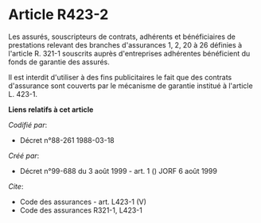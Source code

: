 # Article R423-2

Les assurés, souscripteurs de contrats, adhérents et bénéficiaires de prestations relevant des branches d'assurances 1, 2, 20
à 26 définies à l'article R. 321-1 souscrits auprès d'entreprises adhérentes bénéficient du fonds de garantie des assurés.

Il est interdit d'utiliser à des fins publicitaires le fait que des contrats d'assurance sont couverts par le mécanisme de
garantie institué à l'article L. 423-1.

**Liens relatifs à cet article**

_Codifié par_:

  - Décret n°88-261 1988-03-18

_Créé par_:

  - Décret n°99-688 du 3 août 1999 - art. 1 () JORF 6 août 1999

_Cite_:

  - Code des assurances - art. L423-1 (V)
  - Code des assurances R321-1, L423-1
